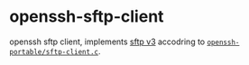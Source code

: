 # openssh-sftp-client

openssh sftp client, implements [sftp v3] accodring to
[`openssh-portable/sftp-client.c`].

[sftp v3]: https://www.openssh.com/txt/draft-ietf-secsh-filexfer-02.txt
[`openssh-portable/sftp-client.c`]: https://github.com/openssh/openssh-portable/blob/19b3d846f06697c85957ab79a63454f57f8e22d6/sftp-client.c
